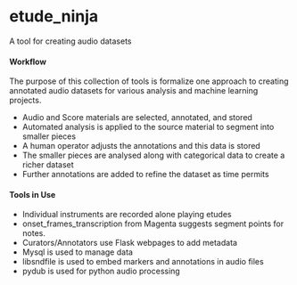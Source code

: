 # etude_ninja
A tool for creating audio datasets

#### Workflow
The purpose of this collection of tools is formalize one approach to creating annotated audio datasets for various analysis and machine learning projects. 

- Audio and Score materials are selected, annotated, and stored
- Automated analysis is applied to the source material to segment into smaller pieces
- A human operator adjusts the annotations and this data is stored
- The smaller pieces are analysed along with categorical data to create a richer dataset
- Further annotations are added to refine the dataset as time permits

#### Tools in Use

- Individual instruments are recorded alone playing etudes
- onset_frames_transcription from Magenta suggests segment points for notes.
- Curators/Annotators use Flask webpages to add metadata 
- Mysql is used to manage data
- libsndfile is used to embed markers and annotations in audio files
- pydub is used for python audio processing